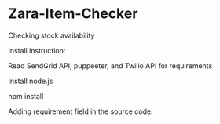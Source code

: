 # Zara-Item-Checker
Checking stock availability 


Install instruction:

Read SendGrid API, puppeeter, and Twilio API for requirements 

Install node.js

npm install

Adding requirement field in the source code.
